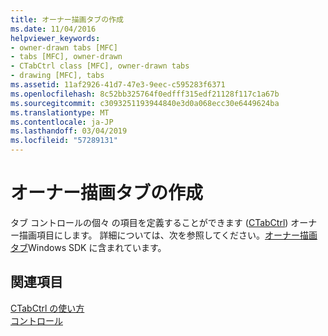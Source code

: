 ```yaml
---
title: オーナー描画タブの作成
ms.date: 11/04/2016
helpviewer_keywords:
- owner-drawn tabs [MFC]
- tabs [MFC], owner-drawn
- CTabCtrl class [MFC], owner-drawn tabs
- drawing [MFC], tabs
ms.assetid: 11af2926-41d7-47e3-9eec-c595283f6371
ms.openlocfilehash: 8c52bb325764f0edfff315edf21128f117c1a67b
ms.sourcegitcommit: c3093251193944840e3d0a068ecc30e6449624ba
ms.translationtype: MT
ms.contentlocale: ja-JP
ms.lasthandoff: 03/04/2019
ms.locfileid: "57289131"
---
```

# <a name="making-owner-drawn-tabs"></a>オーナー描画タブの作成

タブ コントロールの個々 の項目を定義することができます ([CTabCtrl](../mfc/reference/ctabctrl-class.md)) オーナー描画項目にします。 詳細については、次を参照してください。[オーナー描画タブ](/windows/desktop/Controls/tab-controls)Windows SDK に含まれています。

## <a name="see-also"></a>関連項目

[CTabCtrl の使い方](../mfc/using-ctabctrl.md)<br/>
[コントロール](../mfc/controls-mfc.md)
